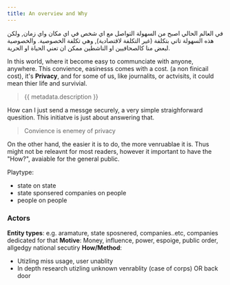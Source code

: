 ```yaml
---
title: An overview and Why 
---
```


في العالم الحالي اصبح من السهولة التواصل مع اي شخص في اي مكان واي زمان, ولكن هذه السهولة تاتي بتكلفة (غير التكلفة لاقتصادية), وهي تكلفة الخصوصية. والخصوصية لبعض منا كالصحافيين او الناشطين ممكن ان تعني الحياة او الحرية. 

In this world, where it become easy to communciate with anyone, anywhere. This convience, easinesss comes with a cost. (a non finicail cost), it's **Privacy**, and for some of us, like journalits, or actvisits, it could mean thier life and survivial. 



> {{ metadata.description }}

How can I just send a messge securely,  a very simple straighforward quesition. This initiatve is just about answering that. 

 > Convience is enemey of privacy

On the other hand, the easier it is to do, the more venruablae it is. Thus might not be releavnt for most readers, however it important to have the "How?", avaiable for the general public.






Playtype:

- state on state 
- state sponsered companies on people 
- people on people 

### Actors

**Entity types**: e.g. aramature, state sposnered, companies..etc, companies dedicated for that 
**Motive**: Money, influence, power, espoige, public order, allgedgy national secutiry
**How/Method**:
- Utizling miss usage, user unablity 
- In depth research utizling unknown venrablity (case of corps) OR back door 

